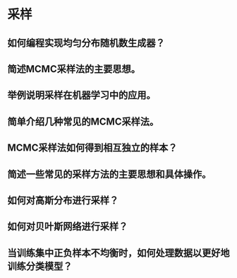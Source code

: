 # 采样

## 如何编程实现均匀分布随机数生成器？

## 简述MCMC采样法的主要思想。

## 举例说明采样在机器学习中的应用。

## 简单介绍几种常见的MCMC采样法。

## MCMC采样法如何得到相互独立的样本？

## 简述一些常见的采样方法的主要思想和具体操作。

## 如何对高斯分布进行采样？

## 如何对贝叶斯网络进行采样？

## 当训练集中正负样本不均衡时，如何处理数据以更好地训练分类模型？
